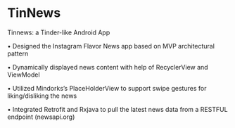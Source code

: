 # TinNews
Tinnews: a Tinder-like Android App

• Designed the Instagram Flavor News app based on MVP architectural pattern

• Dynamically displayed news content with help of RecyclerView and ViewModel

• Utilized Mindorks’s PlaceHolderView to support swipe gestures for liking/disliking the news

• Integrated Retrofit and Rxjava to pull the latest news data from a RESTFUL endpoint (newsapi.org)
